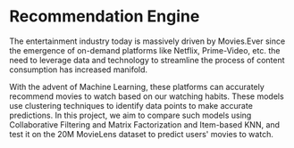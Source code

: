 # Recommendation Engine


The entertainment industry today is massively driven by Movies.Ever since the emergence of on-demand platforms like Netflix, Prime-Video, etc. the need to leverage data and technology to streamline the process of content consumption has increased manifold.

With the advent of Machine Learning, these platforms can accurately recommend movies to watch based on our watching habits.
These models use clustering techniques to identify data points to make accurate predictions.
In this project, we aim to compare such models using Collaborative Filtering and Matrix Factorization and Item-based KNN, and test it on the 20M MovieLens dataset to predict users' movies to watch.
